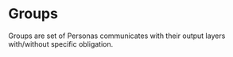 # Groups
  Groups are set of Personas communicates with their output layers with/without specific obligation. 
